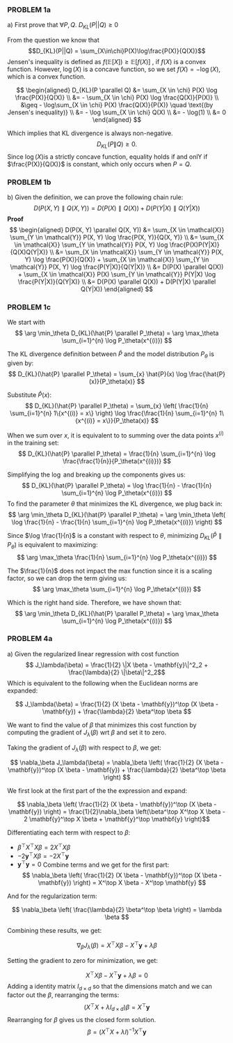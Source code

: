 ### PROBLEM 1a
a) First prove that $\forall P, Q.$ $D_{KL}(P||Q) \geq 0$

From the question we know that $$D_{KL}(P||Q) = \sum_{X\in\chi}P(X)\log\frac{P(X)}{Q(X)}$$
Jensen's inequality is defined as  $f(\mathbb{E}[X])\geq \mathbb{E}[f(X)]$ , if $f(X)$ is a convex function. 
However, $\log(X)$ is a concave function, so we set $f(X) = -\log(X)$, which is a convex function. 

$$
\begin{aligned}
D_{KL}(P \parallel Q) &= \sum_{X \in \chi} P(X) \log \frac{P(X)}{Q(X)} \\
           &= - \sum_{X \in \chi} P(X) \log \frac{Q(X)}{P(X)} \\
           &\geq - \log\sum_{X \in \chi} P(X) \frac{Q(X)}{P(X)} \quad \text{(by Jensen's inequality)} \\
           &= - \log \sum_{X \in \chi} Q(X) \\
           &= - \log(1) \\
           &= 0
\end{aligned}
$$

Which implies that KL divergence is always non-negative.
$$D_{KL}(P \| Q) \geq 0.$$
Since $\log(X)$is a strictly concave function, equality holds if and onlY if $\frac{P(X)}{Q(X)}$ is constant, which only occurs when $P = Q$.


<div style="page-break-after: always;"></div>



### PROBLEM 1b
b) 
Given the definition, we can prove the following chain rule:
$$ D(P(X, Y) \parallel Q(X, Y)) = D(P(X) \parallel Q(X)) + D(P(Y|X) \parallel Q(Y|X)) $$
**Proof** $$ \begin{aligned} D(P(X, Y) \parallel Q(X, Y)) &= \sum_{X \in \mathcal{X}} \sum_{Y \in \mathcal{Y}} P(X, Y) \log \frac{P(X, Y)}{Q(X, Y)} \\ &= \sum_{X \in \mathcal{X}} \sum_{Y \in \mathcal{Y}} P(X, Y) \log \frac{P(X)P(Y|X)}{Q(X)Q(Y|X)} \\ &= \sum_{X \in \mathcal{X}} \sum_{Y \in \mathcal{Y}} P(X, Y) \log \frac{P(X)}{Q(X)} + \sum_{X \in \mathcal{X}} \sum_{Y \in \mathcal{Y}} P(X, Y) \log \frac{P(Y|X)}{Q(Y|X)} \\ &= D(P(X) \parallel Q(X)) + \sum_{X \in \mathcal{X}} P(X) \sum_{Y \in \mathcal{Y}} P(Y|X) \log \frac{P(Y|X)}{Q(Y|X)} \\ &= D(P(X) \parallel Q(X)) + D(P(Y|X) \parallel Q(Y|X)) \end{aligned} $$

<div style="page-break-after: always;"></div>


### PROBLEM 1c
We start with
$$ \arg \min_\theta D_{KL}(\hat{P} \parallel P_\theta) = \arg \max_\theta \sum_{i=1}^{n} \log P_\theta(x^{(i)}) $$

The KL divergence definition between $\hat{P}$ and the model distribution $P_\theta$ is given by:
$$ D_{KL}(\hat{P} \parallel P_\theta) = \sum_{x} \hat{P}(x) \log \frac{\hat{P}(x)}{P_\theta(x)} $$

Substitute $\hat{P}(x)$:
$$ D_{KL}(\hat{P} \parallel P_\theta) = \sum_{x} \left( \frac{1}{n} \sum_{i=1}^{n} 1\{x^{(i)} = x\} \right) \log \frac{\frac{1}{n} \sum_{i=1}^{n} 1\{x^{(i)} = x\}}{P_\theta(x)} $$

When we sum over $x$, it is equivalent to to summing over the data points $x^{(i)}$ in the training set:
$$ D_{KL}(\hat{P} \parallel P_\theta) = \frac{1}{n} \sum_{i=1}^{n} \log \frac{\frac{1}{n}}{P_\theta(x^{(i)})} $$

Simplifying the $\log$ and breaking up the components gives us:
$$ D_{KL}(\hat{P} \parallel P_\theta) = \log \frac{1}{n} - \frac{1}{n} \sum_{i=1}^{n} \log P_\theta(x^{(i)}) $$
To find the parameter $\theta$ that minimizes the KL divergence, we plug back in:
$$ \arg \min_\theta D_{KL}(\hat{P} \parallel P_\theta) = \arg \min_\theta \left( \log \frac{1}{n} - \frac{1}{n} \sum_{i=1}^{n} \log P_\theta(x^{(i)}) \right) $$

Since $\log \frac{1}{n}$ is a constant with respect to $\theta$, minimizing $D_{KL}(\hat{P} \parallel P_\theta)$ is equivalent to maximizing:
$$ \arg \max_\theta \frac{1}{n} \sum_{i=1}^{n} \log P_\theta(x^{(i)}) $$

The $\frac{1}{n}$ does not impact the max function since it is a scaling factor, so we can drop the term giving us:
$$ \arg \max_\theta \sum_{i=1}^{n} \log P_\theta(x^{(i)}) $$

Which is the right hand side. Therefore, we have shown that:
$$ \arg \min_\theta D_{KL}(\hat{P} \parallel P_\theta) = \arg \max_\theta \sum_{i=1}^{n} \log P_\theta(x^{(i)}) $$


<div style="page-break-after: always;"></div>


### PROBLEM 4a
a) Given the regularized linear regression with cost function 
$$ J_\lambda(\beta) = \frac{1}{2} \|X \beta - \mathbf{y}\|^2_2 + \frac{\lambda}{2} \|\beta\|^2_2$$
Which is equivalent to the following when the Euclidean norms are expanded:

$$ J_\lambda(\beta) = \frac{1}{2} (X \beta - \mathbf{y})^\top (X \beta - \mathbf{y}) + \frac{\lambda}{2} \beta^\top \beta $$

We want to find the value of $\beta$ that minimizes this cost function by computing the gradient of $J_\lambda(\beta)$ wrt $\beta$ and set it to zero.

Taking the gradient of $J_\lambda(\beta)$ with respect to $\beta$, we get:

$$ \nabla_\beta J_\lambda(\beta) = \nabla_\beta \left( \frac{1}{2} (X \beta - \mathbf{y})^\top (X \beta - \mathbf{y}) + \frac{\lambda}{2} \beta^\top \beta \right) $$

We first look at the first part of the the expression and expand:

$$ \nabla_\beta \left( \frac{1}{2} (X \beta - \mathbf{y})^\top (X \beta - \mathbf{y}) \right) = \frac{1}{2}\nabla_\beta \left(\beta^\top X^\top X \beta - 2 \mathbf{y}^\top X \beta + \mathbf{y}^\top \mathbf{y} \right)$$

Differentiating each term with respect to $\beta$:
   -  $\beta^\top X^\top X \beta = 2 X^\top X \beta$
   -  $-2 \mathbf{y}^\top X \beta = -2 X^\top \mathbf{y}$
   -  $\mathbf{y}^\top \mathbf{y}= 0$
Combine terms and we get for the first part:
$$ \nabla_\beta \left( \frac{1}{2} (X \beta - \mathbf{y})^\top (X \beta - \mathbf{y}) \right) = X^\top X \beta - X^\top \mathbf{y} $$

And for the regularization term:

$$ \nabla_\beta \left( \frac{\lambda}{2} \beta^\top \beta \right) = \lambda \beta $$

Combining these results, we get:

$$ \nabla_\beta J_\lambda(\beta) = X^\top X \beta - X^\top \mathbf{y} + \lambda \beta $$

Setting the gradient to zero for minimization, we get:

$$X^\top X \beta - X^\top \mathbf{y} + \lambda \beta = 0 $$
Adding a identity matrix  $I_{d \times d}$ so that the dimensions match and we can factor out the $\beta$, rearranging the terms:
$$ (X^\top X + \lambda I_{d\times d}) \beta = X^\top \mathbf{y} $$
Rearranging for $\beta$ gives us the closed form solution.
$$ \beta = (X^\top X + \lambda I)^{-1} X^\top \mathbf{y} $$